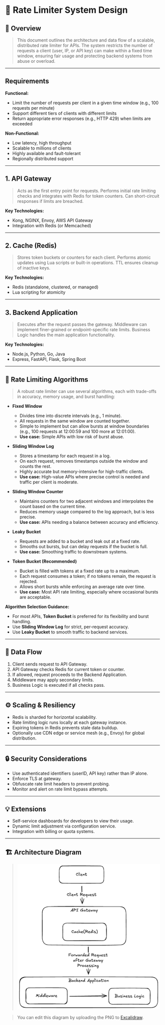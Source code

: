 # 🚦 Rate Limiter System Design

## 🧠 Overview

> This document outlines the architecture and data flow of a scalable, distributed rate limiter for APIs. The system restricts the number of requests a client (user, IP, or API key) can make within a fixed time window, ensuring fair usage and protecting backend systems from abuse or overload.

---

## Requirements

**Functional:**
- Limit the number of requests per client in a given time window (e.g., 100 requests per minute)
- Support different tiers of clients with different limits
- Return appropriate error responses (e.g., HTTP 429) when limits are exceeded

**Non-Functional:**
- Low latency, high throughput
- Scalable to millions of clients
- Highly available and fault-tolerant
- Regionally distributed support

---

## 1. API Gateway
> Acts as the first entry point for requests. Performs initial rate limiting checks and integrates with Redis for token counters. Can short-circuit responses if limits are breached.

**Key Technologies:**
- Kong, NGINX, Envoy, AWS API Gateway
- Integration with Redis (or Memcached)

---

## 2. Cache (Redis)
> Stores token buckets or counters for each client. Performs atomic updates using Lua scripts or built-in operations. TTL ensures cleanup of inactive keys.

**Key Technologies:**
- Redis (standalone, clustered, or managed)
- Lua scripting for atomicity

---

## 3. Backend Application
> Executes after the request passes the gateway. Middleware can implement finer-grained or endpoint-specific rate limits. Business Logic handles the main application functionality.

**Key Technologies:**
- Node.js, Python, Go, Java
- Express, FastAPI, Flask, Spring Boot

---

## 🧮 Rate Limiting Algorithms

> A robust rate limiter can use several algorithms, each with trade-offs in accuracy, memory usage, and burst handling:

- **Fixed Window**
  - Divides time into discrete intervals (e.g., 1 minute).
  - All requests in the same window are counted together.
  - Simple to implement but can allow bursts at window boundaries (e.g., 100 requests at 12:00:59 and 100 more at 12:01:00).
  - **Use case:** Simple APIs with low risk of burst abuse.

- **Sliding Window Log**
  - Stores a timestamp for each request in a log.
  - On each request, removes timestamps outside the window and counts the rest.
  - Highly accurate but memory-intensive for high-traffic clients.
  - **Use case:** High-value APIs where precise control is needed and traffic per client is moderate.

- **Sliding Window Counter**
  - Maintains counters for two adjacent windows and interpolates the count based on the current time.
  - Reduces memory usage compared to the log approach, but is less precise.
  - **Use case:** APIs needing a balance between accuracy and efficiency.

- **Leaky Bucket**
  - Requests are added to a bucket and leak out at a fixed rate.
  - Smooths out bursts, but can delay requests if the bucket is full.
  - **Use case:** Smoothing traffic to downstream systems.

- **Token Bucket (Recommended)**
  - Bucket is filled with tokens at a fixed rate up to a maximum.
  - Each request consumes a token; if no tokens remain, the request is rejected.
  - Allows short bursts while enforcing an average rate over time.
  - **Use case:** Most API rate limiting, especially where occasional bursts are acceptable.

**Algorithm Selection Guidance:**
- For most APIs, **Token Bucket** is preferred for its flexibility and burst handling.
- Use **Sliding Window Log** for strict, per-request accuracy.
- Use **Leaky Bucket** to smooth traffic to backend services.

---

## 🔄 Data Flow

1. Client sends request to API Gateway.
2. API Gateway checks Redis for current token or counter.
3. If allowed, request proceeds to the Backend Application.
4. Middleware may apply secondary limits.
5. Business Logic is executed if all checks pass.

---

## ⚙️ Scaling & Resiliency

- Redis is sharded for horizontal scalability.
- Rate limiting logic runs locally at each gateway instance.
- Expiring tokens in Redis prevents stale data buildup.
- Optionally use CDN edge or service mesh (e.g., Envoy) for global distribution.

---

## 🔒 Security Considerations

- Use authenticated identifiers (userID, API key) rather than IP alone.
- Enforce TLS at gateway.
- Obfuscate rate limit headers to prevent probing.
- Monitor and alert on rate limit bypass attempts.

---

## 💡 Extensions

- Self-service dashboards for developers to view their usage.
- Dynamic limit adjustment via configuration service.
- Integration with billing or quota systems.

---

## 🏗️ Architecture Diagram

> ![Rate Limiter System Diagram](RateLimiter.excalidraw.png)

> You can edit this diagram by uploading the PNG to [Excalidraw](https://excalidraw.com).
